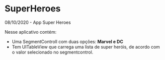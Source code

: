 # SuperHeroes
08/10/2020 - App Super Heroes

Nesse aplicativo contém:
  <ul>
  <li>Uma SegmentControll com duas opções: <b>Marvel e DC</b></li>
  <li>Tem UITableView que carrega uma lista de super heróis, de acordo com o valor selecionado no segmentcontrol.</li>
  </ul>
